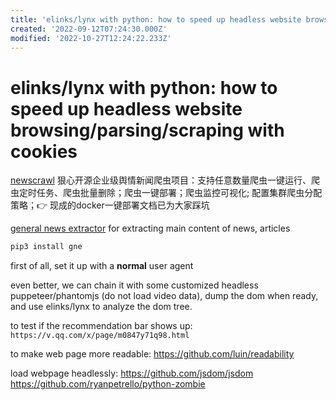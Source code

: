```yaml
---
title: 'elinks/lynx with python: how to speed up headless website browsing/parsing/scraping with cookies'
created: '2022-09-12T07:24:30.000Z'
modified: '2022-10-27T12:24:22.233Z'
---
```


# elinks/lynx with python: how to speed up headless website browsing/parsing/scraping with cookies

[newscrawl](https://github.com/casual-silva/NewsCrawl) 狠心开源企业级舆情新闻爬虫项目：支持任意数量爬虫一键运行、爬虫定时任务、爬虫批量删除；爬虫一键部署；爬虫监控可视化; 配置集群爬虫分配策略；👉 现成的docker一键部署文档已为大家踩坑

[general news extractor](https://github.com/GeneralNewsExtractor/GeneralNewsExtractor/) for extracting main content of news, articles

```bash
pip3 install gne
```

first of all, set it up with a **normal** user agent

even better, we can chain it with some customized headless puppeteer/phantomjs (do not load video data), dump the dom when ready, and use elinks/lynx to analyze the dom tree.

to test if the recommendation bar shows up:
`https://v.qq.com/x/page/m0847y71q98.html`

to make web page more readable:
https://github.com/luin/readability

load webpage headlessly:
https://github.com/jsdom/jsdom
https://github.com/ryanpetrello/python-zombie
